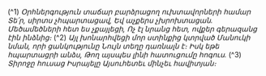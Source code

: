 
(^1) _Օրհներգություն տաճար բարձրացող ուխտավորների համար
Տե՛ր, սիրտս չհպարտացավ,
Եվ աչքերս չխրոխտացան.
Մեծամեծների հետ ես չքայլեցի,
Ոչ էլ նրանց հետ, ովքեր գերազանց էին ինձնից։_
(^2) _Այլ խոնարհվեցի մոր ստինքից կտրված
Մանուկի նման, որի ցանկությունը
Նույն տեղը դառնալն է։
Իսկ եթե հպարտացրի անձս,
Թող այսպես լինի հատուցումը հոգուս._
(^3) _Տիրոջը հուսաց Իսրայելը
Այսուհետեւ մինչեւ հավիտյան։_
